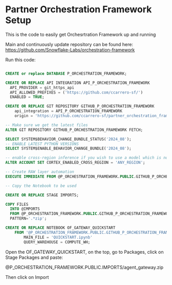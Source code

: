 # Partner Orchestration Framework Setup

This is the code to easily get Orchesrtration Framework up and running

Main and continuously update repository can be found here:
https://github.com/Snowflake-Labs/orchestration-framework

Run this code:

```sql

CREATE or replace DATABASE P_ORCHESTRATION_FRAMEWORK;

CREATE OR REPLACE API INTEGRATION API_P_ORCHESTRATION_FRAMEWORK
  API_PROVIDER = git_https_api
  API_ALLOWED_PREFIXES = ('https://github.com/ccarrero-sf/')
  ENABLED = TRUE;

CREATE OR REPLACE GIT REPOSITORY GITHUB_P_ORCHESTRATION_FRAMEWORK
    api_integration = API_P_ORCHESTRATION_FRAMEWORK
    origin = 'https://github.com/ccarrero-sf/partner_orchestration_framework_setup';

-- Make sure we get the latest files
ALTER GIT REPOSITORY GITHUB_P_ORCHESTRATION_FRAMEWORK FETCH;

SELECT SYSTEM$BEHAVIOR_CHANGE_BUNDLE_STATUS('2024_08');
-- ENABLE LATEST PYTHON VERSIONS
SELECT SYSTEM$ENABLE_BEHAVIOR_CHANGE_BUNDLE('2024_08');

-- enable cross-region inference if you wish to use a model which is not available in your region
ALTER ACCOUNT SET CORTEX_ENABLED_CROSS_REGION = 'ANY_REGION';

-- Create RAW layer automation
EXECUTE IMMEDIATE FROM @P_ORCHESTRATION_FRAMEWORK.PUBLIC.GITHUB_P_ORCHESTRATION_FRAMEWORK/branches/main/setup.sql;

-- Copy the Notebook to be used

CREATE OR REPLACE STAGE IMPORTS;

COPY FILES
  INTO @IMPORTS
  FROM @P_ORCHESTRATION_FRAMEWORK.PUBLIC.GITHUB_P_ORCHESTRATION_FRAMEWORK/branches/main/imports/
  PATTERN='.*zip';

CREATE OR REPLACE NOTEBOOK OF_GATEWAY_QUICKSTART
    FROM '@P_ORCHESTRATION_FRAMEWORK.PUBLIC.GITHUB_P_ORCHESTRATION_FRAMEWORK/branches/main/' 
        MAIN_FILE = 'QUICKSTART.ipynb' 
        QUERY_WAREHOUSE = COMPUTE_WH;

```

Open the OF_GATEWAY_QUICKSTART, on the top, go to Packages, click on Stage Packages and paste:

@P_ORCHESTRATION_FRAMEWORK.PUBLIC.IMPORTS/agent_gateway.zip

Then click on Import
